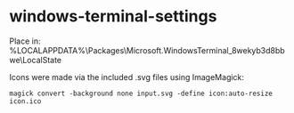 # windows-terminal-settings
Place in: %LOCALAPPDATA%\Packages\Microsoft.WindowsTerminal_8wekyb3d8bbwe\LocalState

Icons were made via the included .svg files using ImageMagick:
```
magick convert -background none input.svg -define icon:auto-resize icon.ico
```